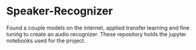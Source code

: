# Speaker-Recognizer
Found a couple models on the internet, applied transfer learning and fine tuning to create an audio recognizer.
These repository holds the jupyter notebooks used for the project.
